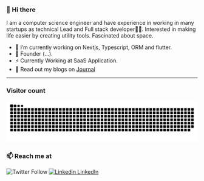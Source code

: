 
### 👋 Hi there 
I am a computer science engineer and have experience in working in many startups as technical Lead and Full stack developer👨‍💻. Interested in making life easier by creating utility tools. Fascinated about space.


- 🔭 I’m currently working on Nextjs, Typescript, ORM and flutter.
- 🍔 Founder (...).
- ⚡ Currently Working at SaaS Application.
- 💬 Read out my blogs on [Journal](https://portfoliokhader.vercel.app/)

<hr />

### Visitor count
<picture>
  <source
    media="(prefers-color-scheme: dark)"
    srcset="https://raw.githubusercontent.com/platane/snk/output/github-contribution-grid-snake-dark.svg"
  />
  <source
    media="(prefers-color-scheme: light)"
    srcset="https://raw.githubusercontent.com/platane/snk/output/github-contribution-grid-snake.svg"
  />
  <img
    alt="github contribution grid snake animation"
    src="https://raw.githubusercontent.com/platane/snk/output/github-contribution-grid-snake.svg"
  />
</picture>

### 📫 Reach me at 
![Twitter Follow](https://x.com/khadaer_)
[![Linkedin](https://www.linkedin.com/in/khadar-abdi-hassan-38a9ab218) LinkedIn](https://www.linkedin.com/in/khadar-abdi-hassan-38a9ab218)
